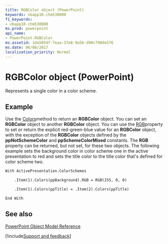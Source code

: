 ```yaml
---
title: RGBColor object (PowerPoint)
keywords: vbapp10.chm538000
f1_keywords:
- vbapp10.chm538000
ms.prod: powerpoint
api_name:
- PowerPoint.RGBColor
ms.assetid: 1da5054f-7eaa-37e8-9a5b-d90c790de576
ms.date: 06/08/2017
localization_priority: Normal
---
```



# RGBColor object (PowerPoint)

Represents a single color in a color scheme.


## Example

Use the [Colors](PowerPoint.ColorScheme.Colors.md)method to return an  **RGBColor** object. You can set an **RGBColor** object to another **RGBColor** object. You can use the [RGB](PowerPoint.RGBColor.RGB.md)property to set or return the explicit red-green-blue value for an  **RGBColor** object, with the exception of the **RGBColor** objects defined by the **ppNotSchemeColor** and **ppSchemeColorMixed** constants. The **RGB** property can be returned, but not set, for these two objects. The following example sets the background color in color scheme one in the active presentation to red and sets the title color to the title color that's defined for color scheme two.


```vb
With ActivePresentation.ColorSchemes

    .Item(1).Colors(ppBackground).RGB = RGB(255, 0, 0)

    .Item(1).Colors(ppTitle) = .Item(2).Colors(ppTitle)

End With
```


## See also


[PowerPoint Object Model Reference](overview/PowerPoint/object-model.md)

[!include[Support and feedback](~/includes/feedback-boilerplate.md)]